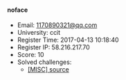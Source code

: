 #### noface  

* Email: 1170890321@qq.com  
* University: ccit  
* Register Time: 2017-04-13 10:18:40  
* Register IP: 58.216.217.70  
* Score: 10  
* Solved challenges: 
  * [[MISC] source](https://github.com/SniperOJ/Challenges/blob/master/web/source.json)  
